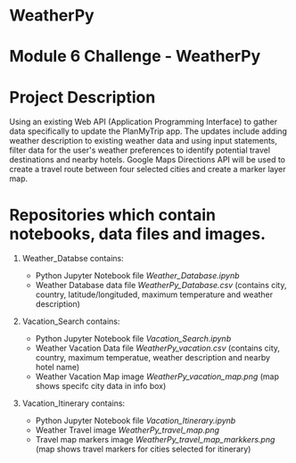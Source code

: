 # WeatherPy

# Module 6 Challenge - WeatherPy

# Project Description

Using an existing Web API (Application Programming Interface) to gather data specifically to update the
PlanMyTrip app. The updates include adding weather description to existing weather data and using input 
statements, filter data for the user's weather preferences to identify potential travel destinations and 
nearby hotels. Google Maps Directions API will be used to create a travel route between four selected
cities and create a marker layer map.

# Repositories which contain notebooks, data files and images.

1. Weather_Databse contains:
    - Python Jupyter Notebook file *Weather_Database.ipynb* 
    - Weather Database data file *WeatherPy_Database.csv*
	(contains city, country, latitude/longituded, maximum temperature and weather description)

2. Vacation_Search contains:
    - Python Jupyter Notebook file *Vacation_Search.ipynb*
    - Weather Vacation Data file *WeatherPy_vacation.csv*
	(contains city, country, maximum temperatue, weather description and nearby hotel name)
    - Weather Vacation Map image *WeatherPy_vacation_map.png*
	(map shows specifc city data in info box) 

3. Vacation_Itinerary contains:
    - Python Jupyter Notebook file *Vacation_Itinerary.ipynb*
    - Weather Travel image *WeatherPy_travel_map.png*
    - Travel map markers image *WeatherPy_travel_map_markkers.png*
	(map shows travel markers for cities selected for itinerary)

